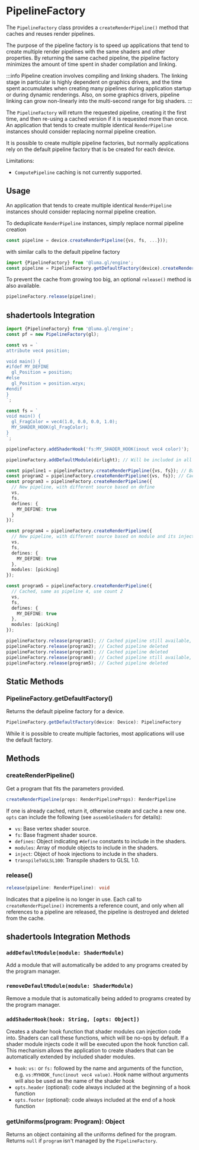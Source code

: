 # PipelineFactory

The `PipelineFactory` class provides a `createRenderPipeline()` method that caches and reuses render pipelines.

The purpose of the pipeline factory is to speed up applications that tend to create multiple render pipelines with the same shaders and other properties. By returning the same cached pipeline, the pipeline factory minimizes the amount of time spent in shader compilation and linking.

:::info
Pipeline creation involves compiling and linking shaders. The linking stage in particular is highly dependent on graphics drivers, and the time spent accumulates when creating many pipelines during application startup or during dynamic renderings. Also, on some graphics drivers, pipeline linking can grow non-linearly into the multi-second range for big shaders.
:::

The `PipelineFactory` will return the requested pipeline, creating it the first time, and then re-using a cached version if it is requested more than once. An application that tends to create multiple identical `RenderPipeline` instances
should consider replacing normal pipeline creation.

It is possible to create multiple pipeline factories, but normally applications rely on the default pipeline factory that is be created for each device.

Limitations:
- `ComputePipeline` caching is not currently supported.

## Usage

An application that tends to create multiple identical `RenderPipeline` instances
should consider replacing normal pipeline creation.

To deduplicate `RenderPipeline` instances, simply replace normal pipeline creation

```typescript
const pipeline = device.createRenderPipeline({vs, fs, ...}));
```

with similar calls to the default pipeline factory

```typescript
import {PipelineFactory} from '@luma.gl/engine';
const pipeline = PipelineFactory.getDefaultFactory(device).createRenderPipeline({vs, fs, ...}));
```

To prevent the cache from growing too big, an optional `release()` method is also available.

```typescript
pipelineFactory.release(pipeline);
```

## shadertools Integration

```typescript
import {PipelineFactory} from '@luma.gl/engine';
const pf = new PipelineFactory(gl);

const vs = `
attribute vec4 position;

void main() {
#ifdef MY_DEFINE
  gl_Position = position;
#else
  gl_Position = position.wzyx;
#endif
}
`;

const fs = `
void main() {
  gl_FragColor = vec4(1.0, 0.0, 0.0, 1.0);
  MY_SHADER_HOOK(gl_FragColor);
}
`;

pipelineFactory.addShaderHook('fs:MY_SHADER_HOOK(inout vec4 color)');

pipelineFactory.addDefaultModule(dirlight); // Will be included in all following programs

const pipeline1 = pipelineFactory.createRenderPipeline({vs, fs}); // Basic, no defines, only default module
const program2 = pipelineFactory.createRenderPipeline({vs, fs}); // Cached, same as pipeline 1, use count 2
const program3 = pipelineFactory.createRenderPipeline({
  // New pipeline, with different source based on define
  vs,
  fs,
  defines: {
    MY_DEFINE: true
  }
});

const program4 = pipelineFactory.createRenderPipeline({
  // New pipeline, with different source based on module and its injection
  vs,
  fs,
  defines: {
    MY_DEFINE: true
  },
  modules: [picking]
});

const program5 = pipelineFactory.createRenderPipeline({
  // Cached, same as pipeline 4, use count 2
  vs,
  fs,
  defines: {
    MY_DEFINE: true
  },
  modules: [picking]
});

pipelineFactory.release(program1); // Cached pipeline still available, use count 1
pipelineFactory.release(program2); // Cached pipeline deleted
pipelineFactory.release(program3); // Cached pipeline deleted
pipelineFactory.release(program4); // Cached pipeline still available, use count 1
pipelineFactory.release(program5); // Cached pipeline deleted
```

## Static Methods

### PipelineFactory.getDefaultFactory()

Returns the default pipeline factory for a device.

```typescript
PipelineFactory.getDefaultFactory(device: Device): PipelineFactory
```

While it is possible to create multiple factories, most applications will use the default factory.

## Methods

### createRenderPipeline()

Get a program that fits the parameters provided. 

```typescript
createRenderPipeline(props: RenderPipelineProps): RenderPipeline
```

If one is already cached, return it, otherwise create and cache a new one.
`opts` can include the following (see `assembleShaders` for details):

- `vs`: Base vertex shader source.
- `fs`: Base fragment shader source.
- `defines`: Object indicating `#define` constants to include in the shaders.
- `modules`: Array of module objects to include in the shaders.
- `inject`: Object of hook injections to include in the shaders.
- `transpileToGLSL100`: Transpile shaders to GLSL 1.0.

### release()

```typescript
release(pipeline: RenderPipeline): void
```

Indicates that a pipeline is no longer in use. Each call to `createRenderPipeline()` increments a reference count, and only when all references to a pipeline are released, the pipeline is destroyed and deleted from the cache.

## shadertools Integration Methods

### `addDefaultModule(module: ShaderModule)`

Add a module that will automatically be added to any programs created by the program manager.

### `removeDefaultModule(module: ShaderModule)`

Remove a module that is automatically being added to programs created by the program manager.

### `addShaderHook(hook: String, [opts: Object])`

Creates a shader hook function that shader modules can injection code into. Shaders can call these functions, which will be no-ops by default. If a shader module injects code it will be executed upon the hook function call. This mechanism allows the application to create shaders that can be automatically extended by included shader modules.

- `hook`: `vs:` or `fs:` followed by the name and arguments of the function, e.g. `vs:MYHOOK_func(inout vec4 value)`. Hook name without arguments
  will also be used as the name of the shader hook
- `opts.header` (optional): code always included at the beginning of a hook function
- `opts.footer` (optional): code always included at the end of a hook function

### getUniforms(program: Program): Object

Returns an object containing all the uniforms defined for the program. Returns `null` if `program` isn't managed by the `PipelineFactory`.
